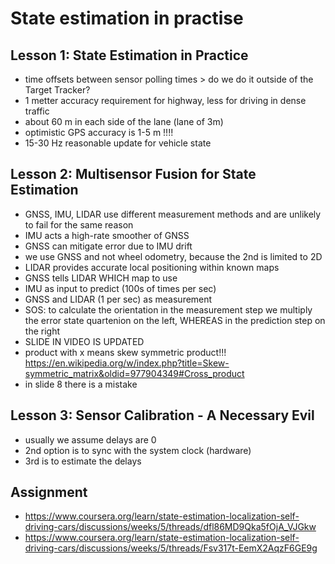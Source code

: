# State estimation in practise

## Lesson 1: State Estimation in Practice
-  time offsets between sensor polling times > do we do it outside of the Target Tracker?
- 1 metter accuracy requirement for highway, less for driving in dense traffic
- about 60 m in each side of the lane (lane of 3m)
- optimistic GPS accuracy is 1-5 m !!!!
- 15-30 Hz reasonable update for vehicle state

## Lesson 2: Multisensor Fusion for State Estimation
- GNSS, IMU, LIDAR use different measurement methods and are unlikely to fail for the same reason
- IMU acts a high-rate smoother of GNSS
- GNSS can mitigate error due to IMU drift
- we use GNSS and not wheel odometry, because the 2nd is limited to 2D
- LIDAR provides accurate local positioning within known maps
- GNSS tells LIDAR WHICH map to use
- IMU as input to predict (100s of times per sec)
- GNSS and LIDAR (1 per sec) as measurement
- SOS: to calculate the orientation in the measurement step we multiply the error state quartenion on the left, WHEREAS in the prediction step on the right
- SLIDE IN VIDEO IS UPDATED
- product with x means skew symmetric product!!! https://en.wikipedia.org/w/index.php?title=Skew-symmetric_matrix&oldid=977904349#Cross_product
- in slide 8 there is a mistake

## Lesson 3: Sensor Calibration - A Necessary Evil
- usually we assume delays are 0
- 2nd option is to sync with the system clock (hardware)
- 3rd is to estimate the delays

## Assignment
- https://www.coursera.org/learn/state-estimation-localization-self-driving-cars/discussions/weeks/5/threads/dfl86MD9Qka5fOjA_VJGkw
- https://www.coursera.org/learn/state-estimation-localization-self-driving-cars/discussions/weeks/5/threads/Fsv317t-EemX2AqzF6GE9g
